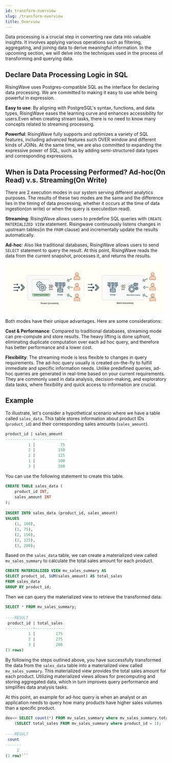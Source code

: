 ```yaml
---
id: transform-overview
slug: /transform-overview
title: Overview
---
```

<head>
  <link rel="canonical" href="https://docs.risingwave.com/docs/current/transform-overview/" />
</head>

Data processing is a crucial step in converting raw data into valuable insights. It involves applying various operations such as filtering, aggregating, and joining data to derive meaningful information. In the upcoming section, we will delve into the techniques used in the process of transforming and querying data.

## Declare Data Processing Logic in SQL
RisingWave uses Postgres-compatible SQL as the interface for declaring data processing. We are committed to making it easy to use while being powerful in expression.

**Easy to use**: By aligning with PostgreSQL's syntax, functions, and data types, RisingWave eases the learning curve and enhances accessibility for users.Even when creating stream tasks, there is no need to know many concepts related to streaming processing.

**Powerful**: RisingWave fully supports and optimizes a variety of SQL features, including advanced features such OVER window and different kinds of JOINs. At the same time, we are also committed to expanding the expressive power of SQL, such as by adding semi-structured data types and corresponding expressions.

## When is Data Processing Performed? Ad-hoc(On Read) v.s. Streaming(On Write)

There are 2 execution modes in our system serving different analytics purposes. The results of these two modes are the same and the difference lies in the timing of data processing, whether it occurs at the time of data ingestion(on write) or when the query is executed(on read).

**Streaming**: RisingWave allows users to predefine SQL queries with `CREATE MATERIALIZED VIEW` statement. Risingwave continuously listens changes in upstream tables(in the `FROM` clause) and incrementally update the results automatically.

**Ad-hoc**: Also like traditional databases, RisingWave allows users to send `SELECT` statement to query the result. At this point, RisingWave reads the data from the current snapshot, processes it, and returns the results.

![Stream processing v.s. batch processing](../images/stream_processing_vs_batch_processing.png)


Both modes have their unique advantages. Here are some considerations:

**Cost & Performance**: Compared to traditional databases, streaming mode can pre-compute and store results. The heavy lifting is done upfront, eliminating duplicate computation over each ad hoc query, and therefore has better performance and a lower cost.

**Flexibility**: The streaming mode is less flexible to changes in query requirements. The ad-hoc query usually is created on-the-fly to fulfill immediate and specific information needs. Unlike predefined queries, ad-hoc queries are generated in real-time based on your current requirements. They are commonly used in data analysis, decision-making, and exploratory data tasks, where flexibility and quick access to information are crucial.

## Example

To illustrate, let's consider a hypothetical scenario where we have a table called `sales_data`. This table stores information about product IDs (`product_id`) and their corresponding sales amounts (`sales_amount`).

```sql title="sales_data"
product_id | sales_amount 
------------+--------------
          1 |           75
          2 |          150
          2 |          125
          1 |          100
          3 |          200
```

You can use the following statement to create this table.

```sql title="Create table and insert data"
CREATE TABLE sales_data (
    product_id INT,
    sales_amount INT
);

INSERT INTO sales_data (product_id, sales_amount) 
VALUES 
    (1, 100),
    (1, 75),
    (2, 150),
    (2, 125),
    (3, 200);
```

Based on the `sales_data` table, we can create a materialized view called `mv_sales_summary` to calculate the total sales amount for each product.


```sql
CREATE MATERIALIZED VIEW mv_sales_summary AS
SELECT product_id, SUM(sales_amount) AS total_sales
FROM sales_data
GROUP BY product_id;
```

Then we can query the materialized view to retrieve the transformed data:

```sql
SELECT * FROM mv_sales_summary;

----RESULT
 product_id | total_sales 
------------+-------------
          1 |         175
          2 |         275
          3 |         200
(3 rows)
```

By following the steps outlined above, you have successfully transformed the data from the `sales_data` table into a materialized view called `mv_sales_summary`. This materialized view provides the total sales amount for each product. Utilizing materialized views allows for precomputing and storing aggregated data, which in turn improves query performance and simplifies data analysis tasks.

At this point, an example for ad-hoc query is when an analyst or an application needs to query how many products have higher sales volumes than a specific product.

```sql
dev=> SELECT count(*) FROM mv_sales_summary where mv_sales_summary.total_sales >
    (SELECT total_sales FROM mv_sales_summary where product_id = 1);

----RESULT
 count
-------
     2
(1 row)```